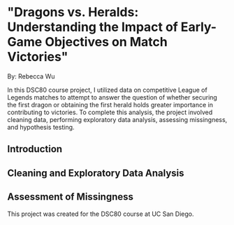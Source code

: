 # "Dragons vs. Heralds: Understanding the Impact of Early-Game Objectives on Match Victories"

By: Rebecca Wu

In this DSC80 course project, I utilized data on competitive League of Legends matches to attempt to answer the question of whether securing the first dragon or obtaining the first herald holds greater importance in contributing to victories. To complete this analysis, the project involved cleaning data, performing exploratory data analysis, assessing missingness, and hypothesis testing. 

## Introduction

## Cleaning and Exploratory Data Analysis

## Assessment of Missingness


This project was created for the DSC80 course at UC San Diego.
